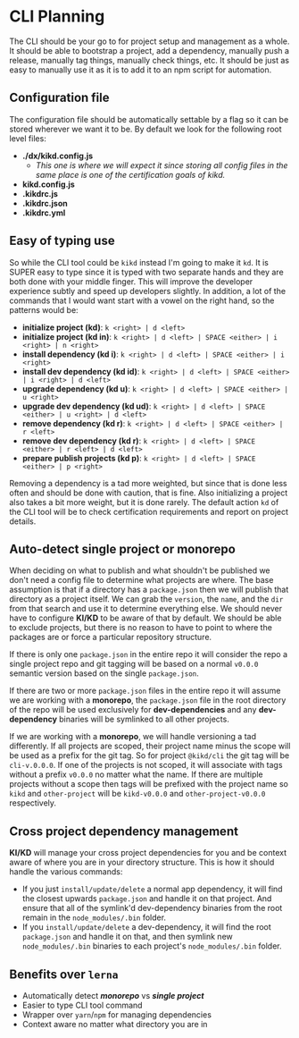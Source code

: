 # CLI Planning

The CLI should be your go to for project setup and management as a whole. It
should be able to bootstrap a project, add a dependency, manually push a
release, manually tag things, manually check things, etc. It should be just as
easy to manually use it as it is to add it to an npm script for automation.


## Configuration file

The configuration file should be automatically settable by a flag so it can be
stored wherever we want it to be. By default we look for the following root
level files:

 - **./dx/kikd.config.js**
     - *This one is where we will expect it since storing all config files in
       the same place is one of the certification goals of kikd.*
 - **kikd.config.js**
 - **.kikdrc.js**
 - **.kikdrc.json**
 - **.kikdrc.yml**


## Easy of typing use

So while the CLI tool could be `kikd` instead I'm going to make it `kd`. It is
SUPER easy to type since it is typed with two separate hands and they are both
done with your middle finger. This will improve the developer experience subtly
and speed up developers slightly. In addition, a lot of the commands that I
would want start with a vowel on the right hand, so the patterns would be:

 - **initialize project (kd)**: `k <right> | d <left>`
 - **initialize project (kd in)**: `k <right> | d <left> | SPACE <either> | i <right> | n <right>`
 - **install dependency (kd i)**: `k <right> | d <left> | SPACE <either> | i <right>`
 - **install dev dependency (kd id)**: `k <right> | d <left> | SPACE <either> | i <right> | d <left>`
 - **upgrade dependency (kd u)**: `k <right> | d <left> | SPACE <either> | u <right>`
 - **upgrade dev dependency (kd ud)**: `k <right> | d <left> | SPACE <either> | u <right> | d <left>`
 - **remove dependency (kd r)**: `k <right> | d <left> | SPACE <either> | r <left>`
 - **remove dev dependency (kd r)**: `k <right> | d <left> | SPACE <either> | r <left> | d <left>`
 - **prepare publish projects (kd p)**: `k <right> | d <left> | SPACE <either> | p <right>`

Removing a dependency is a tad more weighted, but since that is done less often
and should be done with caution, that is fine. Also initializing a project also
takes a bit more weight, but it is done rarely. The default action `kd` of the CLI
tool will be to check certification requirements and report on project details.


## Auto-detect single project or monorepo

When deciding on what to publish and what shouldn't be published we don't need a
config file to determine what projects are where. The base assumption is that if
a directory has a `package.json` then we will publish that directory as a
project itself. We can grab the `version`, the `name`, and the `dir` from that
search and use it to determine everything else. We should never have to
configure **KI/KD** to be aware of that by default. We should be able to exclude
projects, but there is no reason to have to point to where the packages are or
force a particular repository structure.

If there is only one `package.json` in the entire repo it will consider the repo
a single project repo and git tagging will be based on a normal `v0.0.0`
semantic version based on the single `package.json`.

If there are two or more `package.json` files in the entire repo it will assume
we are working with a **monorepo**, the `package.json` file in the root directory of
the repo will be used exclusively for **dev-dependencies** and any
**dev-dependency** binaries will be symlinked to all other projects.

If we are working with a **monorepo**, we will handle versioning a tad
differently. If all projects are scoped, their project name minus the scope will
be used as a prefix for the git tag. So for project `@kikd/cli` the git tag will
be `cli-v.0.0.0`. If one of the projects is not scoped, it will associate with
tags without a prefix `v0.0.0` no matter what the name. If there are multiple
projects without a scope then tags will be prefixed with the project name so
`kikd` and `other-project` will be `kikd-v0.0.0` and `other-project-v0.0.0`
respectively.


## Cross project dependency management

**KI/KD** will manage your cross project dependencies for you and be context
aware of where you are in your directory structure. This is how it should handle
the various commands:

 - If you just `install/update/delete` a normal app dependency, it will find the
   closest upwards `package.json` and handle it on that project. And ensure that
all of the symlink'd dev-dependency binaries from the root remain in the
`node_modules/.bin` folder.
 - If you `install/update/delete` a dev-dependency, it will find the root
   `package.json` and handle it on that, and then symlink new
`node_modules/.bin` binaries to each project's `node_modules/.bin` folder.


## Benefits over `lerna`

 - Automatically detect ***monorepo*** vs ***single project***
 - Easier to type CLI tool command
 - Wrapper over `yarn`/`npm` for managing dependencies
 - Context aware no matter what directory you are in
